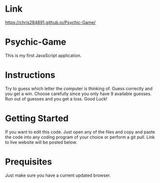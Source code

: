 # Link
https://chris284891.github.io/Psychic-Game/

# Psychic-Game
This is my first JavaScript application.

# Instructions
Try to guess which letter the computer is thinking of. Guess correctly and you get a win. Choose carefully since you only have 9 available guesses. Run out of guesses and you get a loss. Good Luck!

# Getting Started
If you want to edit this code. Just open any of the files and copy and paste the code into any coding program of your choice or perform a git pull. Link to live website will be posted below.

# Prequisites
Just make sure you have a current updated browser.
